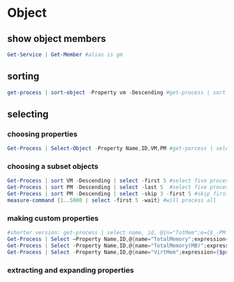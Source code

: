 # Object

## show object members
```ps1
Get-Service | Get-Member #alias is gm
```
## sorting
```ps1
get-process | sort-object -Property vm -Descending #get-process | sort vm -desc
```
## selecting
### choosing properties
```ps1
Get-Process | Select-Object -Property Name,ID,VM,PM #get-porcess | select name, id, vm, pm
```
### choosing a subset objects
```ps1
Get-Process | sort VM -Descending | select -first 5 #select five processes using most virtual memory
Get-Process | sort PM -Descending | select -last 5  #select five processes using least amount of paged memory
Get-Process | sort PM -Descending | select -skip 3 -first 5 #skip first 3 first
measure-command {1..5000 | select -first 5 -wait} #will process all
```
### making custom properties
```ps1
#shorter version: get-process | select name, id, @{n="TotMem";e={$_.PM + $_.VM}}
Get-Process | Select –Property Name,ID,@{name="TotalMemory";expression={$_.PM + $_.VM}}
Get-Process | Select -Property Name,ID,@{name="TotalMemory(MB)";expression={($_.PM + $_.VM) / 1MB -as [int]}}
Get-Process | Select -Property Name,ID,@{name="VirtMem";expression={$psitem.vm}}, @{name="PhysMem";expression={$psitem.pm}}
```
### extracting and expanding properties
